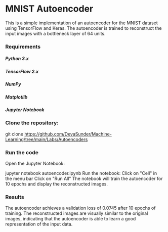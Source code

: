 # MNIST Autoencoder
This is a simple implementation of an autoencoder for the MNIST dataset using TensorFlow and Keras.
The autoencoder is trained to reconstruct the input images with a bottleneck layer of 64 units.
### Requirements
##### Python 3.x
##### TensorFlow 2.x
##### NumPy
##### Matplotlib
##### Jupyter Notebook

### Clone the repository:


git clone https://github.com/DevaSunder/Machine-Learning/tree/main/Labs/Autoencoders

### Run the code
Open the Jupyter Notebook:

jupyter notebook autoencoder.ipynb
Run the notebook:
Click on "Cell" in the menu bar
Click on "Run All"
The notebook will train the autoencoder for 10 epochs and display the reconstructed images.
### Results
The autoencoder achieves a validation loss of 0.0745 after 10 epochs of training. The reconstructed images are visually similar to the original images, indicating that the autoencoder is able to learn a good representation of the input data.
